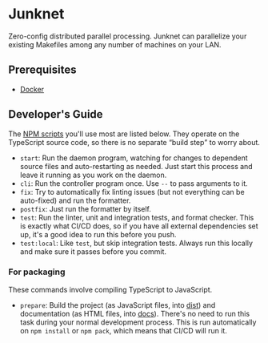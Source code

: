 # Junknet

Zero-config distributed parallel processing. Junknet can parallelize your existing Makefiles among any number of machines on your LAN.

## Prerequisites
- [Docker](https://www.docker.com)

## Developer's Guide

The [NPM scripts](https://docs.npmjs.com/cli/v7/using-npm/scripts) you'll use most are listed below. They operate on the TypeScript source code, so there is no separate <q>build step</q> to worry about.

- `start`: Run the daemon program, watching for changes to dependent source files and auto-restarting as needed. Just start this process and leave it running as you work on the daemon.
- `cli`: Run the controller program once. Use `--` to pass arguments to it.
- `fix`: Try to automatically fix linting issues (but not everything can be auto-fixed) and run the formatter.
- `postfix`: Just run the formatter by itself.
- `test`: Run the linter, unit and integration tests, and format checker. This is exactly what CI/CD does, so if you have all external dependencies set up, it's a good idea to run this before you push.
- `test:local`: Like `test`, but skip integration tests. Always run this locally and make sure it passes before you commit.

### For packaging

These commands involve compiling TypeScript to JavaScript.

- `prepare`: Build the project (as JavaScript files, into [dist](dist)) and documentation (as HTML files, into [docs](docs)). There's no need to run this task during your normal development process. This is run automatically on `npm install` or `npm pack`, which means that CI/CD will run it.
